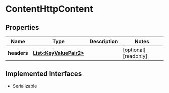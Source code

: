 

# ContentHttpContent


## Properties

| Name | Type | Description | Notes |
|------------ | ------------- | ------------- | -------------|
|**headers** | [**List&lt;KeyValuePair2&gt;**](KeyValuePair2.md) |  |  [optional] [readonly] |


## Implemented Interfaces

* Serializable


